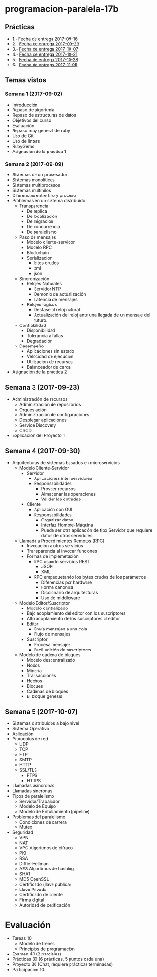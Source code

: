 # programacion-paralela-17b
## Prácticas

* 1.- [Fecha de entrega 2017-09-16](/practica_1/indicaciones.md)
* 2.- [Fecha de entrega 2017-09-23](/practica_2/indicaciones.md)
* 3.- [Fecha de entrega 2017-10-07](/practica_3/indicaciones.md)
* 4.- [Fecha de entrega 2017-10-21](/practica_4/indicaciones.md)
* 5.- [Fecha de entrega 2017-10-28](/practica_5/indicaciones.md)
* 6.- [Fecha de entrega 2017-11-05](/practica_6/indicaciones.md)

## Temas vistos

### Semana 1 (2017-09-02)
 - Introducción
 - Repaso de algoritmia
 - Repaso de estructuras de datos
 - Objetivos del curso
 - Evaluación
 - Repaso muy general de ruby
 - Uso de Git
 - Uso de linters
 - RubyGems
 - Asignación de la práctica 1

### Semana 2 (2017-09-09)
 - Sistemas de un procesador
 - Sistemas monoliticos
 - Sistemas multiprocesos
 - Sistemas multihilos
 - Diferencias entre hilo y proceso
 - Problemas en un sistema distribuido
   - Transparencia
	  - De replica
	  - De localización
	  - De migración
	  - De concurrencia
	  - De paralelismo
   - Paso de mensajes
      - Modelo cliente-servidor
      - Modelo RPC
      - Blockchain
      - Serializacion
         - bites crudos
         - xml
         - json
   - Sincronización
      - Relojes Naturales
        - Servidor NTP
        - Demonio de actualización
        - Latencia de mensajes  
      - Relojes lógicos
        - Desfase al reloj natural
        - Actualización del reloj ante una llegada de un mensaje del futuro.
   - Confiabilidad
      - Disponibilidad
      - Tolerancia a fallas
      - Degradación
   - Desempeño
      - Aplicaciones sin estado
      - Velocidad de ejecución
      - Utilización de recursos
      - Balanceador de carga
- Asignación de la práctica 2

## Semana 3 (2017-09-23)
- Administración de recursos
  - Administración de repositorios
  - Orquestación
  - Administración de configuraciones
  - Desplegar aplicaciones
  - Service Discovery
  - CI/CD
- Explicación del Proyecto 1

## Semana 4 (2017-09-30)
- Arquitecturas de sistemas basados en microservicios
  - Modelo Cliente-Servidor
    - Servidor
      - Aplicaciones inter servidores
      - Responsabilidades
        - Proveer recursos
        - Almacenar las operaciones
        - Validar las entradas
    - Cliente
      - Aplicación con GUI
      - Responsabilidades
        - Organizar datos
        - Interfaz Hombre-Máquina
        - Puede ser otra aplicación de tipo Servidor que requiere datos de otros servidores
  - Llamada a Procedimientos Remotos (RPC)
    - Invocación a otros servicios
    - Transparencia al invocar funciones
    - Formas de implemetación
      - RPC usando servicios REST
        + JSON
        + XML
      - RPC empaquetando los bytes crudos de los parámetros
        + Diferencias por hardware
        + Forma canónica
        + Diccionario de arquitecturas
        + Uso de middleware
  - Modelo Editor/Suscriptor
    + Modelo centralizado
    + Bajo acoplamiento del editor con los suscriptores
    + Alto acoplamiento de los suscriptores al editor
    + Editor
      + Envía mensajes a una cola
      + Flujo de mensajes
    + Suscriptor
      + Procesa mensajes
      + Facil adición de suscriptores
  - Modelo de cadena de bloques
    + Modelo descentralizado
    + Nodos
    + Minería
    + Transacciones
    + Hechos
    + Bloques
    + Cadenas de bloques
    + El bloque génesis

## Semana 5 (2017-10-07)
- Sistemas distribuidos a bajo nivel
 - Sistema Operativo
 - Aplicación
 - Protocolos de red
   - UDP
   - TCP
   - FTP
   - SMTP
   - HTTP
   - SSL/TLS
     - FTPS
     - HTTPS
  - Llamadas asincronas
  - Llamadas sincronas
- Tipos de paralelismo
  - Servidor/Trabajador
  - Modelo de Equipo
  - Modelo de Entubamiento (pipeline)
- Problemas del paralelismo
  - Condiciones de carrera
  - Mutex
- Seguridad
  - VPN
  - NAT
  - VPC
  Algoritmos de cifrado
  - PKI
  - RSA
  - Diffie-Hellman
  - AES
  Algoritmos de hashing
  - SHA1
  - MD5
  OpenSSL
  - Certificado (llave pública)
  - Llave Privada
  - Certificado de cliente
  - Firma digital
  - Autoridad de cetificación

# Evaluación
- Tareas 10
  - Modelo de trenes
  - Principios de programación
- Examen 40 (2 parciales)
- Prácticas 30 (6 prácticas, 5 puntos cada una)
- Proyecto 30 (Chat, requiere prácticas terminadas)
- Participación 10.
